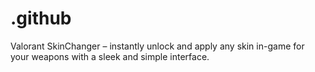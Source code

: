 # .github
Valorant SkinChanger – instantly unlock and apply any skin in-game for your weapons with a sleek and simple interface.
